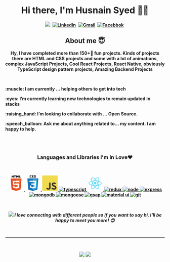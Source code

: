 <p>
  <h1 align="center"><b>Hi there, I'm Husnain Syed 👋🏻</h1>
</p>
<p align="center">
<a href="https://daimsyed.surge.sh/"><img src="https://img.shields.io/badge/PORTFOLIO-CC6699?style=for-the-badge&logoColor=white alt="Portfolio" /></a>&nbsp;
<a href="https://www.linkedin.com/in/husnain-syed/"><img src="https://img.shields.io/badge/LinkedIn-0B65C2?style=for-the-badge&logo=linkedin&logoColor=white" alt="LinkedIn" /></a>&nbsp;
<a href="mailto:daimshah784@gmail.com"><img src="https://img.shields.io/badge/Gmail-EA4435?style=for-the-badge&logo=gmail&logoColor=white" alt="Gmail" /></a>&nbsp;
<a href="https://www.facebook.com/husnain.syed.58726"><img src="https://img.shields.io/badge/Facebook-129FF8?style=for-the-badge&logo=facebook&logoColor=white" alt="Facebbok" /></a>&nbsp;
</p>
<!-- 
<h2 align="center">My favorite projects 💻</h2>
<br />

<p align="center">
  <img width="400" src="https://github.com/YuriDevAT/sos-animals/blob/main/public/thumbnail-sos.png" />
  <img width="400" src="https://github.com/the-collab-lab/tcl-19-smart-shopping-list/blob/main/public/Thumbnail.png" />
 <a href="https://github.com/DaimSyed/Daim-book">
  <img align="" src="https://github-readme-stats.vercel.app/api/pin/?username=daimsyed&repo=Daim-book&theme=tokyonight" /> 
</a>
  <a href="https://github.com/DaimSyed/netflix-clone">
  <img align="" src="https://github-readme-stats.vercel.app/api/pin/?username=daimsyed&repo=netflix-clone&theme=tokyonight" />
</a>
  <img width="400" src="https://github.com/YuriDevAT/nikki-my-diary/blob/main/public/thumbnail-nikki.png" />
  <img width="400" src="https://github.com/YuriDevAT/instagram-clone/blob/main/thumbnail-instagram.png" />
  <a href="https://github.com/DaimSyed/slack-clone">
  <img align="" src="https://github-readme-stats.vercel.app/api/pin/?username=daimsyed&repo=slack-clone&theme=tokyonight" />
</a>
<a href="https://github.com/YuriDevAT/instagram-clone">
  <img align="" src="https://github-readme-stats.vercel.app/api/pin/?username=YuriDevAT&repo=instagram-clone&theme=tokyonight" />
</a>
</p> -->

<h2 align="center">About me 😇</h2>
<p align="center">
Hy, I have completed more than 150+🥳 fun projects. Kinds of projects there are HTML and CSS projects and some with a lot of animations, complex JavaScript Projects, Cool React Projects, React Native, obviously TypeScript design pattern projects, Amazing Backend Projects
</p>
<br />
<p>:muscle: I am currently ... helping others to get into tech</p>
<p>:eyes: I’m currently learning new technologies to remain updated in stacks</p>
<p>:raising_hand: I’m looking to collaborate with ... Open Source.</p>
<p>:speech_balloon: Ask me about anything related to... my content. I am happy to help.</p>
<br />
<br />
<p>
<h3 align="center"> Languages and Libraries I'm in Love❤</h3>
</p>
<br />
<p align="center">
<a href="https://www.w3.org/html/" target="_blank"> <img src="https://raw.githubusercontent.com/devicons/devicon/master/icons/html5/html5-original-wordmark.svg" alt="html5" width="50" height="50"/> </a>
<a href="https://www.w3schools.com/css/" target="_blank"> <img src="https://raw.githubusercontent.com/devicons/devicon/master/icons/css3/css3-original-wordmark.svg" alt="css3" width="50" height="50"/> </a>
<a href="https://developer.mozilla.org/en-US/docs/Web/JavaScript" target="_blank"> <img src="https://raw.githubusercontent.com/devicons/devicon/master/icons/javascript/javascript-original.svg" alt="javascript" width="50" height="50"/> </a>
 <a href="https://www.typescriptlang.org/" target="_blank"> <img src="https://www.vectorlogo.zone/logos/typescriptlang/typescriptlang-icon.svg" alt="typescript" width="50" height="50"/> </a>
<a href="https://reactjs.org/" target="_blank"> <img src="https://raw.githubusercontent.com/github/explore/80688e429a7d4ef2fca1e82350fe8e3517d3494d/topics/react/react.png" alt="react" width="50" height="50"/> </a>
<a href="https://redux.js.org/" target="_blank"> <img src="https://cdn.worldvectorlogo.com/logos/redux.svg" alt="redux" width="50" height="50"/> </a>
<a href="https://nodejs.org/en/" target="_blank"> <img src="https://cdn.worldvectorlogo.com/logos/nodejs-1.svg" alt="node" width="50" height="50"/> </a>
<a href="https://expressjs.com/" style="background:white" target="_blank"> <img src="https://assets.website-files.com/61ca3f775a79ec5f87fcf937/6202fcdee5ee8636a145a41b_1234-p-500.png" alt="express" width="50" height="50"/> </a>
  <a href="https://www.mongodb.com/" target="_blank"> <img src="https://cdn.worldvectorlogo.com/logos/mongodb-icon-1.svg" alt="mongodb" width="50" height="50"/> </a>
   <a href="https://mongoosejs.com/" target="_blank"> <img src="https://cdn.worldvectorlogo.com/logos/mongoose-1.svg" alt="mongoose" width="50" height="50"/> </a>
    <a href="https://greensock.com/" target="_blank"> <img src="https://cdn.worldvectorlogo.com/logos/gsap-greensock.svg" alt="gsap" width="50" height="50"/> </a>
      <a href="https://mui.com/" target="_blank"> <img src="https://cdn.worldvectorlogo.com/logos/material-ui-1.svg" alt="material ui" width="50" height="50"/> </a>
       <a href="https://git-scm.com/" target="_blank"> <img src="https://cdn.worldvectorlogo.com/logos/git-icon.svg" alt="git" width="50" height="50"/> </a>
   </p>
<br />
<p align="center">
<img src="https://media.giphy.com/media/LnQjpWaON8nhr21vNW/giphy.gif" width="60"> <em><b>I love connecting with different people</b> so if you want to say <b>hi, I'll be happy to meet you more!</b> 😊</em>
</p>
<br />

---

<br />
<p align="center">
<img src="https://github-readme-stats.vercel.app/api?username=daimsyed&theme=radical&show_icons=true" width="410"/>
<img src="https://github-readme-stats.vercel.app/api/top-langs/?username=daimsyed&layout=compact&theme=radical" width="400" />
</p>

